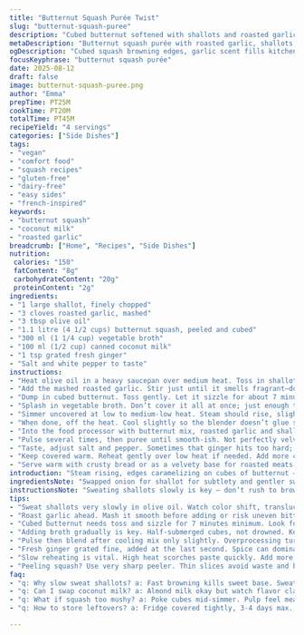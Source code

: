 ```yaml
---
title: "Butternut Squash Purée Twist"
slug: "butternut-squash-puree"
description: "Cubed butternut softened with shallots and roasted garlic in olive oil. Simmered in vegetable broth until tender. Blended with a touch of coconut milk for creaminess and a hint of ginger for warmth. Salt and white pepper to taste. A veggie side or starter that shifts easily. No nuts, dairy, gluten, or eggs here. Roughly 25 minutes active cooking and 20 minutes simmering. Yields 4 servings."
metaDescription: "Butternut squash purée with roasted garlic, shallots, coconut milk, and ginger. Creamy, lightly spiced, vegan side or starter, 45 minutes total time."
ogDescription: "Cubed squash browning edges, garlic scent fills kitchen. Coconut milk smooths, ginger warms. Vegan, simple, rustic. Ready in under an hour."
focusKeyphrase: "butternut squash purée"
date: 2025-08-12
draft: false
image: butternut-squash-puree.png
author: "Emma"
prepTime: PT25M
cookTime: PT20M
totalTime: PT45M
recipeYield: "4 servings"
categories: ["Side Dishes"]
tags:
- "vegan"
- "comfort food"
- "squash recipes"
- "gluten-free"
- "dairy-free"
- "easy sides"
- "french-inspired"
keywords:
- "butternut squash"
- "coconut milk"
- "roasted garlic"
breadcrumb: ["Home", "Recipes", "Side Dishes"]
nutrition: 
 calories: "150"
 fatContent: "8g"
 carbohydrateContent: "20g"
 proteinContent: "2g"
ingredients:
- "1 large shallot, finely chopped"
- "3 cloves roasted garlic, mashed"
- "3 tbsp olive oil"
- "1.1 litre (4 1/2 cups) butternut squash, peeled and cubed"
- "300 ml (1 1/4 cup) vegetable broth"
- "100 ml (1/2 cup) canned coconut milk"
- "1 tsp grated fresh ginger"
- "Salt and white pepper to taste"
instructions:
- "Heat olive oil in a heavy saucepan over medium heat. Toss in shallots, sweat them slowly until translucent and soft but not browned. This slow softening makes all the difference – sharp bits kill the sweetness."
- "Add the mashed roasted garlic. Stir just until it smells fragrant—don’t let it scorch; bitter garlic ruins the base."
- "Dump in cubed butternut. Toss gently. Let it sizzle for about 7 minutes, stirring occasionally. Look for edges starting to caramelize. Those golden bits? Flavor gold."
- "Splash in vegetable broth. Don’t cover it all at once; just enough to drown half the veggies. Butter or cream swap here usually, but broth keeps it lighter and sharper."
- "Simmer uncovered at low to medium-low heat. Steam should rise, slight bubbling. About 25 minutes. Poke the largest cubes with a knife. Soft but not mushy – you’ll want a bit of texture, not baby food."
- "When done, off the heat. Cool slightly so the blender doesn’t glue shut or splatter."
- "Into the food processor with butternut mix, roasted garlic and shallots. Pour in coconut milk, add grated ginger, salt, white pepper."
- "Pulse several times, then puree until smooth-ish. Not perfectly velvety; a little grain is good. Texture shows it’s handmade."
- "Taste, adjust salt and pepper. Sometimes that ginger hits too hard; balance carefully."
- "Keep covered warm. Reheat gently over low heat if needed. Add more coconut milk to loosen if it thickens too much. Avoid reheating directly at high heat, scorched squash is never pretty."
- "Serve warm with crusty bread or as a velvety base for roasted meats or fish."
introduction: "Steam rising, edges caramelizing on cubes of butternut — that smell, like fall caught in a pot. No rush. Shallots sweat slowly in olive oil releasing that gentle sweetness, mixing with mellow roasted garlic, the kind you make ahead while juggling other dishes. You want to see those colors deepen, smells turning richer before the broth hits and the real cooking begins. Gentle simmer, barely a whisper of bubble, tells you when squash is ready — not squishy, just tender enough to mash with a fork but not fall apart. Blending with coconut milk and ginger spices it up, turns it creamy without dairy. This part took trial and error — the difference between greasy and velvety. Now it’s about texture, balance, knowing when salt says enough or when pepper surprises. Play with heat, taste like you mean it. Nothing allowed to scorch or turn bitter. Butternut done right is subtle but vivid — a weirdly satisfying comfort."
ingredientsNote: "Swapped onion for shallot for subtlety and gentler sweetness. Garlic goes roasted — less harsh, more caramel notes, easier to control so it doesn’t dominate. Olive oil replaces butter for a cleaner, lighter fat, and keeps it vegan and lactose-free. Coconut milk adds creaminess without dairy, plus a touch of natural sweetness and fat that carries the ginger flavor. Used vegetable broth to keep it vegetarian and provide a more neutral base that highlights the butternut's flavor. Fresh ginger is a wildcard — adds gentle heat and brightness but can clash if overdone, so handle with care. White pepper for a milder peppery note, avoids black pepper’s sharp bite. Good quality, fresh ingredients matter here — avoid too old garlic or splotchy squash. Peeling squash isn’t fun but necessary — use a sharp peeler for even, thin slices to avoid waste."
instructionsNote: "Sweating shallots slowly is key — don’t rush to brown; that ruins the base flavor. Roasted garlic mashed before adding blends better and avoids uneven bitterness. Tossing squash at the right time gets those caramelized edges that amp up flavor complexity. Watch the pan closely — too high heat scorches. Simmering with broth gently poaches squash, flavor bleeding out without diluting. Peeling and poking cubes tests for readiness — visual cues over timers here. Off heat before blending prevents explosion and overprocessing. Pulse, don’t overblend — preserve some texture. Coconut milk added post-cooking for smoothness — adding during cooking risks separation. Ginger grated fresh, added last-minute avoids bitterness. Salt and white pepper adjusted after blending for control. Reheating slow; add coconut milk to loosen — too thick gives gluey feel. Pair with crusty bread or as a sauce base; leftovers freeze well. Keep a back-up broth or milk substitute for last-minute substitutions — almond milk is an ok swap but watch for off-flavors. Avoid using canned garlic — always fresh or roasted fresh."
tips:
- "Sweat shallots very slowly in olive oil. Watch color shift, translucent not browned. Sharp edges kill softness. That sweetness unlocks base flavor, no shortcuts."
- "Roast garlic ahead. Mash it smooth before adding or risk uneven bitterness. Stir in gently, smell first for toasty warmth. Avoid burning at all costs."
- "Cubed butternut needs toss and sizzle for 7 minutes minimum. Look for edges caramelizing like tiny amber waves. That caramel marks flavor depth, don’t stir too much."
- "Adding broth gradually is key. Half-submerged cubes, not drowned. Keeps squash tender with texture, avoids dilution. Steam bubbles soft, not furious."
- "Pulse then blend after cooling mix only slightly. Overprocessing turns glue; texture needed. Coconut milk goes last; adding during cooking splits mix, separates fat."
- "Fresh ginger grated fine, added at the last second. Spice can dominate quick, best balanced post-blend so it heats but doesn’t burn or shriek."
- "Slow reheating is vital. High heat scorches paste quickly. Add more coconut milk if thick or gummy. Keep it fluid but no water-downed mess here."
- "Peeling squash? Use very sharp peeler. Thin slices avoid waste and bitterness from skin. Rough edges flop while cooking, avoid leftovers too tough to swallow."
faq:
- "q: Why slow sweat shallots? a: Fast browning kills sweet base. Sweat long; smells soften. That buttery softness underpins rest. No shortcuts, no burns."
- "q: Can I swap coconut milk? a: Almond milk okay but watch flavor clash. Thinner, less fat, changes texture. Cream substitutes risky; broth alters mouthfeel. Try batches."
- "q: What if squash too mushy? a: Poke cubes mid-simmer. Pulp feel means overcooked. Texture lost. Adjust simmer timer down, bigger cubes hold shape better. Try thickening after instead."
- "q: How to store leftovers? a: Fridge covered tightly, 3-4 days max. Freeze in sealed containers, thaw gently. Reheat low to avoid scorch. Coconut milk may separate, stir back in."

---
```

